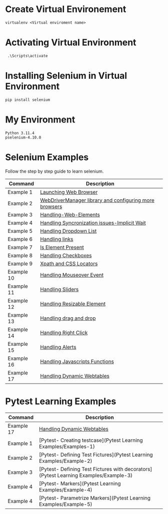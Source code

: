 # Create Virtual Environement

```
virtualenv <Virtual enviroment name>
```

# Activating Virtual Environment

```
 .\Scripts\activate
```

# Installing Selenium in Virtual Environment

```
pip install selenium
```

# My Environment

```commandline
Python 3.11.4
pselenium-4.10.0
```

# Selenium Examples


Follow the step by step guide to learn selenium.

| Command    | Description                                                                          |
|------------|--------------------------------------------------------------------------------------|           
| Example 1  | [Launching Web Browser](Seleniums-Examples/Example-1)                                |
| Example 2  | [WebDriverManager library and configuring more browsers](Seleniums-Examples/Example-2) |
| Example 3  | [Handling-Web-Elements](Seleniums-Examples/Example-3)
| Example 4  | [Handling Syncronization issues-Implicit Wait](Seleniums-Examples/Example-4)
| Example 5  | [Handling Dropdown List](Seleniums-Examples/Example-5)
| Example 6  | [Handling links](Seleniums-Examples/Example-6)
| Example 7  | [Is Element Present](Seleniums-Examples/Example-7)
| Example 8  | [Handling Checkboxes](Seleniums-Examples/Example-8)
| Example 9  | [Xpath and CSS Locators](Seleniums-Examples/Example-9)
| Example 10 | [Handling Mouseover Event](Seleniums-Examples/Example-10)
| Example 11 | [Handling Sliders](Seleniums-Examples/Example-11)
| Example 12 | [Handling Resizable Element](Seleniums-Examples/Example-12)
| Example 13 | [Handling drag and drop](Seleniums-Examples/Example-13)
| Example 14 | [Handling Right Click](Seleniums-Examples/Example-14)
| Example 15 | [Handling Alerts](Seleniums-Examples/Example-15)
| Example 16 | [Handling Javascripts Functions](Seleniums-Examples/Example-16)
| Example 17 | [Handling Dynamic Webtables](Seleniums-Examples/Example-17)


# Pytest Learning Examples


| Command   | Description                                                                          |
|-----------|--------------------------------------------------------------------------------------|
| Example 17 | [Handling Dynamic Webtables](Seleniums-Examples/Example-17)
| Example 1 | [Pytest- Creating testcase](Pytest Learning Examples/Examples-1) 
| Example 2 | [Pytest- Defining Test Fictures](Pytest Learning Examples/Example-2)                 
| Example 3 | [Pytest- Defining Test Fictures with decorators](Pytest Learning Examples/Example-3) 
| Example 4 | [Pytest- Markers](Pytest Learning Examples/Example-4)                              
| Example 4 | [Pytest- Parametrize Markers](Pytest Learning Examples/Example-5)                              